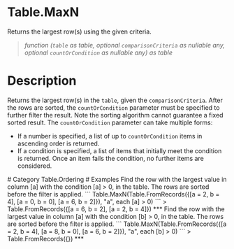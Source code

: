 ﻿# Table.MaxN
Returns the largest row(s) using the given criteria.
> _function (<code>table</code> as table, optional <code>comparisonCriteria</code> as nullable any, optional <code>countOrCondition</code> as nullable any) as table_
# Description 
Returns the largest row(s) in the <code>table</code>, given the <code>comparisonCriteria</code>. 
    After the rows are sorted, the <code>countOrCondition</code> parameter must be specified to further filter the result. Note the sorting algorithm cannot guarantee a fixed sorted result. The <code>countOrCondition</code> parameter can take multiple forms:
    <ul>
        <li> If a number is specified, a list of up to <code>countOrCondition</code> items in ascending order is returned. </li>
        <li> If a condition is specified, a list of items that initially meet the condition is returned. Once an item fails the condition, no further items are considered. </li> 
 </ul>
# Category 
Table.Ordering
# Examples 
Find the row with the largest value in column [a] with the condition [a] > 0, in the table. The rows are sorted before the filter is applied.
```
Table.MaxN(Table.FromRecords({[a = 2, b = 4], [a = 0, b = 0], [a = 6, b = 2]}), "a", each [a] > 0)
```
> Table.FromRecords({[a = 6, b = 2],
    [a = 2, b = 4]})
***
Find the row with the largest value in column [a] with the condition [b] > 0, in the table. The rows are sorted before the filter is applied.
```
Table.MaxN(Table.FromRecords({[a = 2, b = 4], [a = 8, b = 0], [a = 6, b = 2]}), "a", each [b] > 0)
```
> Table.FromRecords({})
***
